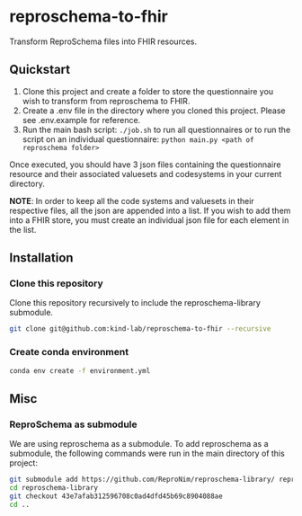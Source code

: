 # reproschema-to-fhir

Transform ReproSchema files into FHIR resources.

## Quickstart

1. Clone this project and create a folder to store the questionnaire you wish to transform from reproschema to FHIR.
2. Create a .env file in the directory where you cloned this project. Please see .env.example for reference.
3. Run the main bash script: `./job.sh` to run all questionnaires or to run the script on an individual questionnaire:   `python main.py <path of reproschema folder>`  

Once executed, you should have 3 json files containing the questionnaire resource and their associated valuesets and codesystems in your current directory.

**NOTE**: In order to keep all the code systems and valuesets in their respective files, all the json are appended into a list. If you wish to add them into a FHIR store, you must create an individual json file for each element in the list.

## Installation

### Clone this repository

Clone this repository recursively to include the reproschema-library submodule.

```sh
git clone git@github.com:kind-lab/reproschema-to-fhir --recursive
```

### Create conda environment

```sh
conda env create -f environment.yml
```


## Misc

### ReproSchema as submodule

We are using reproschema as a submodule. To add reproschema as a submodule, the following commands were run in the main directory of this project:

```sh
git submodule add https://github.com/ReproNim/reproschema-library/ reproschema-library
cd reproschema-library
git checkout 43e7afab312596708c0ad4dfd45b69c8904088ae
cd ..
```